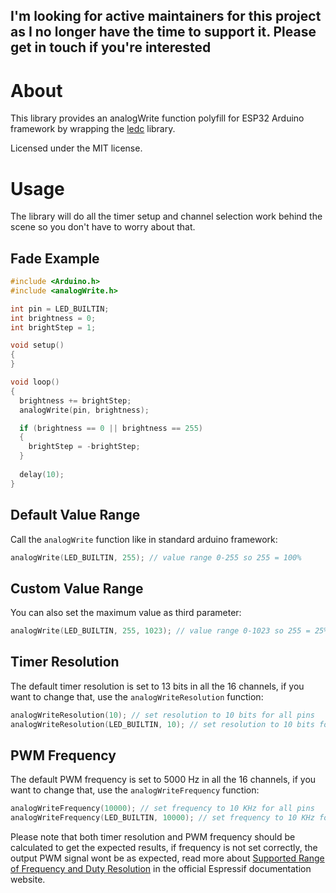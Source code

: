 I'm looking for active maintainers for this project as I no longer have the time to support it. Please get in touch if you're interested
---

# About

This library provides an analogWrite function polyfill for ESP32 Arduino framework by wrapping the [ledc](https://github.com/espressif/arduino-esp32/blob/master/cores/esp32/esp32-hal-ledc.c) library.

Licensed under the MIT license.

# Usage
The library will do all the timer setup and channel selection work behind the scene so you don't have to worry about that.

## Fade Example
```cpp
#include <Arduino.h>
#include <analogWrite.h>

int pin = LED_BUILTIN;
int brightness = 0;
int brightStep = 1;

void setup()
{
}

void loop()
{
  brightness += brightStep;
  analogWrite(pin, brightness);

  if (brightness == 0 || brightness == 255)
  {
    brightStep = -brightStep;
  }
  
  delay(10);
}
```

## Default Value Range
Call the `analogWrite` function like in standard arduino framework:
```cpp
analogWrite(LED_BUILTIN, 255); // value range 0-255 so 255 = 100%
```

## Custom Value Range
You can also set the maximum value as third parameter:
```cpp
analogWrite(LED_BUILTIN, 255, 1023); // value range 0-1023 so 255 = 25%
```

## Timer Resolution
The default timer resolution is set to 13 bits in all the 16 channels, if you want to change that, use the `analogWriteResolution` function:
```cpp
analogWriteResolution(10); // set resolution to 10 bits for all pins
analogWriteResolution(LED_BUILTIN, 10); // set resolution to 10 bits for LED pin
```

## PWM Frequency
The default PWM frequency is set to 5000 Hz in all the 16 channels, if you want to change that, use the `analogWriteFrequency` function:
```cpp
analogWriteFrequency(10000); // set frequency to 10 KHz for all pins
analogWriteFrequency(LED_BUILTIN, 10000); // set frequency to 10 KHz for LED pin
```

Please note that both timer resolution and PWM frequency should be calculated to get the expected results, if frequency is not set correctly, the output PWM signal wont be as expected, read more about [Supported Range of Frequency and Duty Resolution](https://docs.espressif.com/projects/esp-idf/en/latest/api-reference/peripherals/ledc.html#ledc-api-supported-range-frequency-duty-resolution) in the official Espressif documentation website.
